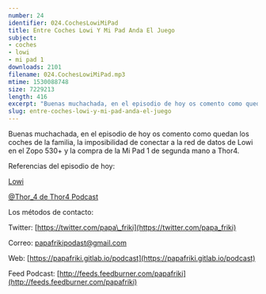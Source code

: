 ```yaml
---
number: 24
identifier: 024.CochesLowiMiPad
title: Entre Coches Lowi Y Mi Pad Anda El Juego
subject:
- coches
- lowi
- mi pad 1
downloads: 2101
filename: 024.CochesLowiMiPad.mp3
mtime: 1530088748
size: 7229213
length: 416
excerpt: "Buenas muchachada, en el episodio de hoy os comento como quedan los coches de la familia, la imposibilidad de conectar a la red de datos de Lowi en el Zopo 530+ y la compra de la Mi Pad 1 de segunda mano a Thor4.\n\nReferencias del episodio de hoy:\n\n[  \n](https://www.lowi.es/)\n\n[Lowi](https://www.lowi.es/)\n\n[@Thor\\_4 de Thor4 Podcast](https://twitter.com/t"
slug: entre-coches-lowi-y-mi-pad-anda-el-juego
---
```

Buenas muchachada, en el episodio de hoy os comento como quedan los coches de la familia, la imposibilidad de conectar a la red de datos de Lowi en el Zopo 530+ y la compra de la Mi Pad 1 de segunda mano a Thor4.

Referencias del episodio de hoy:

[
](https://www.lowi.es/)

[Lowi](https://www.lowi.es/)

[@Thor\_4 de Thor4 Podcast](https://twitter.com/thor_4)

Los métodos de contacto:

Twitter: [https://twitter.com/papa\_friki](https://twitter.com/papa_friki)

Correo: [papafrikipodast@gmail.com](https://archive.org/details/papafrikipodast@gmail.com)

Web: [https://papafriki.gitlab.io/podcast](https://papafriki.gitlab.io/podcast)

Feed Podcast: [http://feeds.feedburner.com/papafriki](http://feeds.feedburner.com/papafriki)